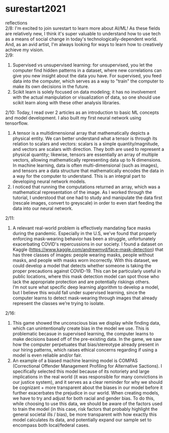 # surestart2021
reflections  
2/8: I'm excited to join surestart to learn more about AI/ML! As these fields are relatively new, I think it's super valuable to understand how to use tech as a means of social change in today's technologically-dependent world. And, as an avid artist, I'm always looking for ways to learn how to creatively achieve my vision.   
2/9: 
1. Supervised vs unsupervised learning: for unsupervised, you let the computer find hidden patterns in a dataset, where new correlations can give you new insight about the data you have. For supervised, you feed data into the computer, which serves as a way to "train" the computer to make its own decisions in the future.   
2. Scikit learn is solely focused on data modeling; it has no involvement with the actual manipulation or visualization of data, so one should use scikit learn along with these other analysis libraries.  

2/10: Today, I read over 2 articles as an introduction to basic ML concepts and model development. I also built my first neural network using tensorflow.   
1. A tensor is a multidimensional array that mathematically depicts a physical entity. We can better understand what a tensor is through its relation to scalars and vectors: scalars is a simple quantity/magnitude, and vectors are scalars with direction. They both are used to represent a physical quantity; likewise, tensors are essentially an array of multiple vectors, allowing mathematically representing data up to N dimensions. In machine learning, data is often multi-dimensional (such as images), and tensors are a data structure that mathematically encodes the data in a way for the computer to understand. This is an integral part to developing neural network models.   
2. I noticed that running the computations returned an array, which was a mathematical representation of the image. As I worked through the tutorial, I understood that one had to study and manipulate the data first (rescale images, convert to greyscale) in order to even start feeding the data into our neural network.  

2/11:
1. A relevant real-world problem is effectively mandating face masks during the pandemic. Especially in the U.S, we’ve found that properly enforcing mask-wearing behavior has been a struggle, unfortunately exacerbating COVID's repercussions in our society.  I found a dataset on Kaggle (https://www.kaggle.com/andrewmvd/face-mask-detection)  that has three classes of images: people wearing masks, people without masks, and people with masks worn incorrectly. With this dataset, we could develop a model that detects whether someone is taking the proper precautions against COVID-19. This can be particularly useful in public locations, where this mask detection model can spot those who lack the appropriate protection and are potentially riskings others.  
I’m not sure what specific deep learning algorithm to develop a model, but I believe this would fall under supervised learning, since the computer learns to detect mask-wearing through images that already represent the classes we’re trying to isolate. 

2/16:
1. This game showed the unconscious bias we display while finding data, which can unintentionally create bias in the model we use. This is problematic becasue in supervised learning, the computer learns to make decisions based off of the pre-existing data. In the game, we saw how the computer perpetuates that bias/stereotype already present in our hiring patterns, which raises ethical concerns regarding if using a model is even reliable and/or fair. 
2. An example of a biased machine learning model is COMPAS (Correctional Offender Management Profiling for Alternative Sactions). I specifically selected this model because of its notoriety and large implications in the real world (it was responsible for many convictions in our justice system), and it serves as a clear reminder for why we should be cognizant + more transparent about the biases in our model before it further exacerbates the prejudice in our world. When creating models, we have to try and adjust for both racial and gender bias. To do this, while choosing to use this data, we should be aware of the factors used to train the model (in this case, risk factors that probably highlight the general societal ills / bias), be more transparent with how exactly this model calculates its data, and potentially expand our sample set to encompass both local/federal cases. 
